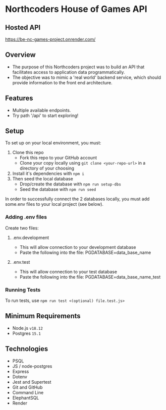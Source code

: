 # Northcoders House of Games API

## Hosted API
https://be-nc-games-project.onrender.com/

## Overview
- The purpose of this Northcoders project was to build an API that facilitates access to application data programmatically.
- The objective was to mimic a 'real world' backend service, which should provide information to the front end architecture.

## Features
- Multiple available endpoints.
- Try path '/api' to start exploring!

## Setup
To set up on your local environment, you must:
1. Clone this repo
    - Fork this repo to your GitHub account
    - Clone your copy locally using
    `git clone <your-repo-url>` in a directory of your choosing     
2. Install it's dependencies with `npm i`
3. Then seed the local database
    -  Drop/create the database with `npm run setup-dbs`
    - Seed the database with `npm run seed`

In order to successfully connect the 2 databases locally, you must add some.env files to your local project (see below).

### Adding .env files
Create two files:
1) .env.development
    - This will allow connection to your development database
    - Paste the following into the file:
        PGDATABASE=data_base_name

2) .env.test
    - This will allow connection to your test database
    - Paste the following into the file:
        PGDATABASE=data_base_name_test

### Running Tests
To run tests, use `npm run test <(optional) file.test.js>`

## Minimum Requirements
- Node.js `v18.12`
- Postgres `15.1`

## Technologies
- PSQL
- JS / node-postgres
- Express
- Dotenv
- Jest and Supertest
- Git and GitHub
- Command Line
- ElephantSQL
- Render